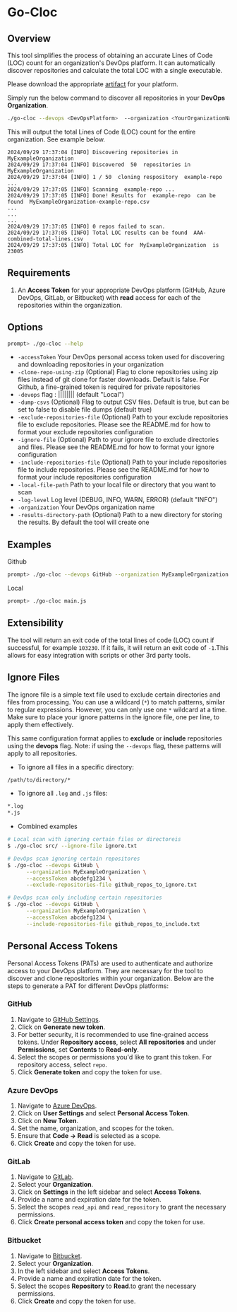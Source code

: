 # Go-Cloc

## Overview

This tool simplifies the process of obtaining an accurate Lines of Code (LOC) count for an organization's DevOps platform. It can automatically discover repositories and calculate the total LOC with a single executable.

Please download the appropriate [artifact]() for your platform.

Simply run the below command to discover all repositories in your **DevOps Organization**.
```sh
./go-cloc --devops <DevOpsPlatform>  --organization <YourOrganizationName>  --accessToken <YourPersonalAccessToken>
```
This will output the total Lines of Code (LOC) count for the entire organization. See example below.
```
2024/09/29 17:37:04 [INFO] Discovering repositories in  MyExampleOrganization
2024/09/29 17:37:04 [INFO] Discovered  50  repositories in  MyExampleOrganization
2024/09/29 17:37:04 [INFO] 1 / 50  cloning respository  example-repo ...
2024/09/29 17:37:05 [INFO] Scanning  example-repo ...
2024/09/29 17:37:05 [INFO] Done! Results for  example-repo  can be found  MyExampleOrganization-example-repo.csv
...
...
...
2024/09/29 17:37:05 [INFO] 0 repos failed to scan.
2024/09/29 17:37:05 [INFO] Total LOC results can be found  AAA-combined-total-lines.csv
2024/09/29 17:37:05 [INFO] Total LOC for  MyExampleOrganization  is  23005
```

## Requirements
1. An **Access Token** for your appropriate DevOps platform (GitHub, Azure DevOps, GitLab, or Bitbucket) with **read** access for each of the repositories within the organization.

## Options
```sh
prompt> ./go-cloc --help
```
-  `-accessToken`
       Your DevOps personal access token used for discovering and downloading repositories in your organization
-  `-clone-repo-using-zip`
       (Optional) Flag to clone repositories using zip files instead of git clone for faster downloads. Default is false. For Github, a fine-grained token is required for private repositories
-  `-devops`
       flag : <GitHub>||<AzureDevOps>||<Bitbucket>||<GitLab>||<File> (default "Local")
-  `-dump-csvs`
       (Optional) Flag to output CSV files. Default is true, but can be set to false to disable file dumps (default true)
-  `-exclude-repositories-file`
       (Optional) Path to your exclude repositories file to exclude repositories. Please see the README.md for how to format your exclude repositories configuration
-  `-ignore-file`
       (Optional) Path to your ignore file to exclude directories and files. Please see the README.md for how to format your ignore configuration
-  `-include-repositories-file`
       (Optional) Path to your include repositories file to include repositories. Please see the README.md for how to format your include repositories configuration
-  `-local-file-path`
       Path to your local file or directory that you want to scan
-  `-log-level`
       Log level (DEBUG, INFO, WARN, ERROR) (default "INFO")
-  `-organization`
       Your DevOps organization name
-  `-results-directory-path`
       (Optional) Path to a new directory for storing the results. By default the tool will create one

## Examples
Github
```sh
prompt> ./go-cloc --devops GitHub --organization MyExampleOrganization --accessToken abcdefg1234 
```
Local
```sh
prompt> ./go-cloc main.js 
```
## Extensibility
The tool will return an exit code of the total lines of code (LOC) count if successful, for example `103230`. If it fails, it will return an exit code of `-1`.This allows for easy integration with scripts or other 3rd party tools.

## Ignore Files

The ignore file is a simple text file used to exclude certain directories and files from processing. You can use a wildcard (`*`) to match patterns, similar to regular expressions. However, you can only use one `*` wildcard at a time. Make sure to place your ignore patterns in the ignore file, one per line, to apply them effectively.

This same configuration format applies to **exclude** or **include** repositories using the **devops** flag. Note: if using the `--devops` flag, these patterns will apply to all repositories.

- To ignore all files in a specific directory:

```sh
/path/to/directory/*
```

- To ignore all `.log` and `.js` files:
```sh
*.log
*.js
```

* Combined examples
```sh
# Local scan with ignoring certain files or directoreis
$ ./go-cloc src/ --ignore-file ignore.txt

# DevOps scan ignoring certain repositores 
$ ./go-cloc --devops GitHub \
      --organization MyExampleOrganization \
      --accessToken abcdefg1234 \
      --exclude-repositories-file github_repos_to_ignore.txt

# DevOps scan only including certain repositories
$ ./go-cloc --devops GitHub \
      --organization MyExampleOrganization \
      --accessToken abcdefg1234 \
      --include-repositories-file github_repos_to_include.txt
```

## Personal Access Tokens

Personal Access Tokens (PATs) are used to authenticate and authorize access to your DevOps platform. They are necessary for the tool to discover and clone repositories within your organization. Below are the steps to generate a PAT for different DevOps platforms:

### GitHub
1. Navigate to [GitHub Settings](https://github.com/settings/tokens).
2. Click on **Generate new token**.
3. For better security, it is recommended to use fine-grained access tokens. Under **Repository access**, select **All repositories** and under **Permissions**, set **Contents** to **Read-only**.
4. Select the scopes or permissions you'd like to grant this token. For repository access, select `repo`.
5. Click **Generate token** and copy the token for use.

### Azure DevOps
1. Navigate to [Azure DevOps](https://dev.azure.com).
2. Click on **User Settings** and select **Personal Access Token**.
3. Click on **New Token**.
4. Set the name, organization, and scopes for the token.
5. Ensure that **Code -> Read** is selected as a scope.
6. Click **Create** and copy the token for use.

### GitLab
1. Navigate to [GitLab](https://gitlab.com).
2. Select your **Organization**.
3. Click on **Settings** in the left sidebar and select **Access Tokens**.
4. Provide a name and expiration date for the token.
5. Select the scopes `read_api` and `read_repository` to grant the necessary permissions.
6. Click **Create personal access token** and copy the token for use.

### Bitbucket
1. Navigate to [Bitbucket](https://bitbucket.org).
2. Select your **Organization**.
3. In the left sidebar and select **Access Tokens**.
4. Provide a name and expiration date for the token.
5. Select the scopes **Repository** to **Read**.to grant the necessary permissions.
6. Click **Create** and copy the token for use.
